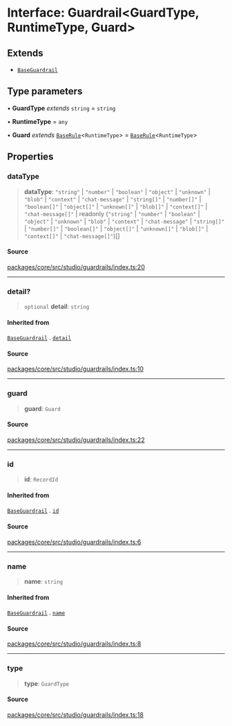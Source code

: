 # Interface: Guardrail\<GuardType, RuntimeType, Guard\>

## Extends

- [`BaseGuardrail`](BaseGuardrail.md)

## Type parameters

• **GuardType** *extends* `string` = `string`

• **RuntimeType** = `any`

• **Guard** *extends* [`BaseRule`](../../../events/inference/validate/guardrails/base/classes/BaseRule.md)\<`RuntimeType`\> = [`BaseRule`](../../../events/inference/validate/guardrails/base/classes/BaseRule.md)\<`RuntimeType`\>

## Properties

### dataType

> **dataType**: `"string"` \| `"number"` \| `"boolean"` \| `"object"` \| `"unknown"` \| `"blob"` \| `"context"` \| `"chat-message"` \| `"string[]"` \| `"number[]"` \| `"boolean[]"` \| `"object[]"` \| `"unknown[]"` \| `"blob[]"` \| `"context[]"` \| `"chat-message[]"` \| readonly (`"string"` \| `"number"` \| `"boolean"` \| `"object"` \| `"unknown"` \| `"blob"` \| `"context"` \| `"chat-message"` \| `"string[]"` \| `"number[]"` \| `"boolean[]"` \| `"object[]"` \| `"unknown[]"` \| `"blob[]"` \| `"context[]"` \| `"chat-message[]"`)[]

#### Source

[packages/core/src/studio/guardrails/index.ts:20](https://github.com/VictorS67/encre/blob/c09849eb59af073bf23be826a912f2ba4f635f93/packages/core/src/studio/guardrails/index.ts#L20)

***

### detail?

> `optional` **detail**: `string`

#### Inherited from

[`BaseGuardrail`](BaseGuardrail.md) . [`detail`](BaseGuardrail.md#detail)

#### Source

[packages/core/src/studio/guardrails/index.ts:10](https://github.com/VictorS67/encre/blob/c09849eb59af073bf23be826a912f2ba4f635f93/packages/core/src/studio/guardrails/index.ts#L10)

***

### guard

> **guard**: `Guard`

#### Source

[packages/core/src/studio/guardrails/index.ts:22](https://github.com/VictorS67/encre/blob/c09849eb59af073bf23be826a912f2ba4f635f93/packages/core/src/studio/guardrails/index.ts#L22)

***

### id

> **id**: `RecordId`

#### Inherited from

[`BaseGuardrail`](BaseGuardrail.md) . [`id`](BaseGuardrail.md#id)

#### Source

[packages/core/src/studio/guardrails/index.ts:6](https://github.com/VictorS67/encre/blob/c09849eb59af073bf23be826a912f2ba4f635f93/packages/core/src/studio/guardrails/index.ts#L6)

***

### name

> **name**: `string`

#### Inherited from

[`BaseGuardrail`](BaseGuardrail.md) . [`name`](BaseGuardrail.md#name)

#### Source

[packages/core/src/studio/guardrails/index.ts:8](https://github.com/VictorS67/encre/blob/c09849eb59af073bf23be826a912f2ba4f635f93/packages/core/src/studio/guardrails/index.ts#L8)

***

### type

> **type**: `GuardType`

#### Source

[packages/core/src/studio/guardrails/index.ts:18](https://github.com/VictorS67/encre/blob/c09849eb59af073bf23be826a912f2ba4f635f93/packages/core/src/studio/guardrails/index.ts#L18)
